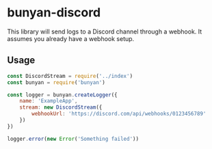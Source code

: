 # bunyan-discord

This library will send logs to a Discord channel through a webhook. It assumes you already have a webhook setup.

## Usage

```js
const DiscordStream = require('../index')
const bunyan = require('bunyan')

const logger = bunyan.createLogger({
    name: 'ExampleApp',
    stream: new DiscordStream({
        webhookUrl: 'https://discord.com/api/webhooks/0123456789'
    })
})

logger.error(new Error('Something failed'))
```
